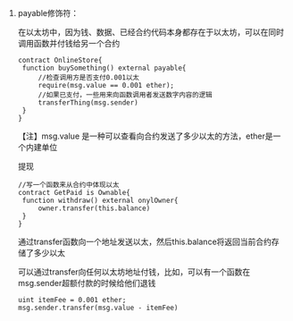 1. payable修饰符：

   在以太坊中，因为钱、数据、已经合约代码本身都存在于以太坊，可以在同时调用函数并付钱给另一个合约

   ```solidity
   contract OnlineStore{
   	function buySomething() external payable{
   		//检查调用方是否支付0.001以太
   		require(msg.value == 0.001 ether);
   		//如果已支付，一些用来向函数调用者发送数字内容的逻辑
   		transferThing(msg.sender)
   	}
   }
   ```

   【注】msg.value 是一种可以查看向合约发送了多少以太的方法，ether是一个内建单位

   提现

   ```solidity
   //写一个函数来从合约中体现以太
   contract GetPaid is Ownable{
   	function withdraw() external onylOwner{
   		owner.transfer(this.balance)
   	}
   }
   ```

   通过transfer函数向一个地址发送以太，然后this.balance将返回当前合约存储了多少以太

   可以通过transfer向任何以太坊地址付钱，比如，可以有一个函数在msg.sender超额付款的时候给他们退钱

   ```
   uint itemFee = 0.001 ether;
   msg.sender.transfer(msg.value - itemFee)
   ```

   